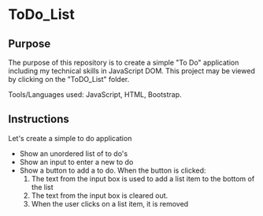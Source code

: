 # ToDo_List

## Purpose

The purpose of this repository is to create a simple "To Do" application including my technical skills in JavaScript DOM. This project may be viewed by clicking on the "ToDO_List" folder.

Tools/Languages used: JavaScript, HTML, Bootstrap.

## Instructions

Let's create a simple to do application 

* Show an unordered list of to do's 
* Show an input to enter a new to do 
* Show a button to add a to  do. When the button is clicked: 
    1. The text from the input box is used to add a list item to the bottom of the list 
    2. The text from the input box is cleared out.
    3. When the user clicks on a list item, it is removed
